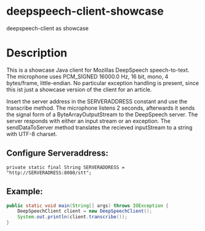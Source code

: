 # deepspeech-client-showcase
deepspeech-client as showcase

# Description
This is a showcase Java client for Mozillas DeepSpeech speech-to-text. The microphone uses PCM_SIGNED 16000.0 Hz, 16 bit, mono, 4 bytes/frame, little-endian. No particular exception handling is present, since this ist just a showcase version of the client for an article. 

Insert the server address in the SERVERADDRESS constant and use the transcribe method. The microphone listens 2 seconds, afterwards it sends the signal form of a ByteArrayOutputStream to the DeepSpeech server. The server responds with either an input stream or an exception. 
The sendDataToServer method translates the recieved inputStream to a string with UTF-8 charset.

## Configure Serveraddress:
```
private static final String SERVERADDRESS = "http://SERVERADRESS:8080/stt";
```

## Example:
```java
public static void main(String[] args) throws IOException {
	DeepSpeechClient client = new DeepSpeechClient();
	System.out.println(client.transcribe());
}
```
